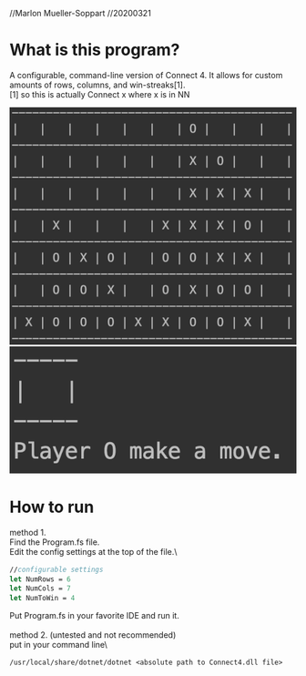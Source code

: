 //Marlon Mueller-Soppart
//20200321

# What is this program?

A configurable, command-line version of Connect 4. It allows for custom amounts of rows, columns, and win-streaks[1].
\
[1] so this is actually Connect x where x is in NN

![](img/full.png)
![](img/1by1.png)
 
# How to run

method 1.\
Find the Program.fs file.\
Edit the config settings at the top of the file.\
```fsharp
//configurable settings
let NumRows = 6
let NumCols = 7
let NumToWin = 4
```
Put Program.fs in your favorite IDE and run it.\
\
method 2. (untested and not recommended)\
put in your command line\
```
/usr/local/share/dotnet/dotnet <absolute path to Connect4.dll file>
```
